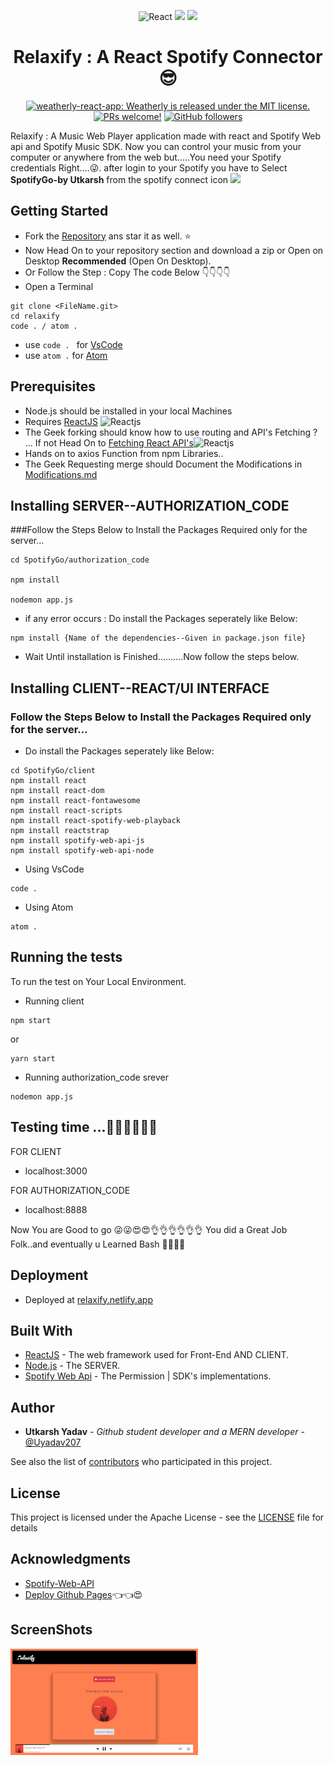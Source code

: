 <p align="center">
   <a>
    <img alt = "React" src="https://img.icons8.com/color/144/000000/react-native.png"/> <img src="https://img.icons8.com/plasticine/100/000000/plus-math.png" styles="margin-bottom:50px"/> <img src="https://img.icons8.com/color/144/000000/spotify--v1.png"/>
  </a>
</p>
<h1 align="center">
  Relaxify : A React Spotify Connector 😎
</h1>

<p align="center">
  <a href="https://github.com/Uyadav207/Covid-19/blob/gh-pages/LICENSE.md">
   <img src="https://img.shields.io/badge/license-MIT-blue.svg" alt="weatherly-react-app: Weatherly is released under the MIT license." />
   </a>
 <a href="https://github.com/Uyadav207/Covid-19/pulls"><img src="https://img.shields.io/badge/PRs-welcome-brightgreen.svg" alt="PRs welcome!" /></a>
  <a href="https://github.com/Uyadav207"><img alt="GitHub followers" src="https://img.shields.io/github/followers/Uyadav207?label=Follow&style=social">
    </a>
</p>


Relaxify : A Music Web Player application made with react and Spotify Web api and Spotify Music SDK. Now you can control your music from your computer or anywhere from the web but.....You need your Spotify credentials Right....😜. after login to your Spotify you have to Select **SpotifyGo-by Utkarsh** from the spotify connect icon <img src="https://github.com/Uyadav207/relaxify/blob/master/spotconnector.png" width="20"> 

## Getting Started

* Fork the [Repository](https://github.com/Uyadav207/SpotifyGo) ans star it as well. ⭐
* Now Head On to your repository section and download a zip or Open on Desktop **Recommended** (Open On Desktop).
* Or Follow the Step : Copy The code Below 👇👇👇👇
 * Open a Terminal
```
git clone <FileName.git>
cd relaxify
code . / atom .
```
* use `code . ` for [VsCode](https://code.visualstudio.com/)
* use `atom .` for [Atom](https://atom.io/)

## Prerequisites

* Node.js should be installed in your local Machines
* Requires [ReactJS](https://reactjs.org/) <img src="https://img.icons8.com/color/144/000000/react-native.png" alt="Reactjs" width="20px">
* The Geek forking should know how to use routing and API's Fetching ? ... If not Head On to [Fetching React API's](https://www.youtube.com/watch?v=T3Px88x_PsA)<img src="https://img.icons8.com/color/144/000000/react-native.png" alt="Reactjs" width="30px">
* Hands on to axios Function from npm Libraries..
* The Geek Requesting merge should Document the Modifications in [Modifications.md](MODIFICATION.md)

## Installing SERVER--AUTHORIZATION_CODE

###Follow the Steps Below to Install the Packages Required only for the server...

```
cd SpotifyGo/authorization_code

npm install

nodemon app.js
```
* if any error occurs : Do install the Packages seperately like Below:

```
npm install {Name of the dependencies--Given in package.json file}

```
* Wait Until installation is Finished..........Now follow the steps below.

## Installing CLIENT--REACT/UI INTERFACE


### Follow the Steps Below to Install the Packages Required only for the server...

* Do install the Packages seperately like Below:
```
cd SpotifyGo/client
npm install react 
npm install react-dom 
npm install react-fontawesome 
npm install react-scripts 
npm install react-spotify-web-playback 
npm install reactstrap 
npm install spotify-web-api-js 
npm install spotify-web-api-node
```
* Using VsCode
```
code .
```

* Using Atom
```
atom .
```

## Running the tests

To run the test on Your Local Environment.
 * Running client
 ```
 npm start
 ```
 or
 ```
 yarn start
 ```
 * Running authorization_code srever
 ```
 nodemon app.js 
 ```
## Testing time  ...👨‍💻👨‍💻👨‍💻

FOR CLIENT

* localhost:3000

FOR AUTHORIZATION_CODE

* localhost:8888


Now You are Good to go 😜😜😍😍👌👌👌👌👌👌 You did a Great Job Folk..and eventually u Learned Bash 👨‍💻👨‍💻


## Deployment

- Deployed at [relaxify.netlify.app](https://netlify.app/)

## Built With

* [ReactJS](https://reactjs.org/) - The web framework used for Front-End AND CLIENT.
* [Node.js](https://nodejs.org/) - The SERVER.
* [Spotify Web Api](https://developer.spotify.com/documentation/web-api/) - The Permission | SDK's implementations.

## Author

* **Utkarsh Yadav** - *Github student developer and a MERN developer* - [@Uyadav207](https://github.com/Uyadav207)

See also the list of [contributors](https://github.com/your/project/contributors) who participated in this project.

## License

This project is licensed under the Apache License - see the [LICENSE](LICENSE) file for details

## Acknowledgments

* [Spotify-Web-API](https://developer.spotify.com/documentation/web-api/)
* [Deploy Github Pages](https://www.youtube.com/watch?v=F8s4Ng-re0E)👈👈😍

## ScreenShots 

<img src="https://github.com/Uyadav207/relaxify/blob/master/ss-relaxify.png"  width="300"/>

